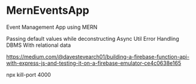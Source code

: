 # MernEventsApp
Event Management App using MERN

Passing default values while deconstructing
Async Util
Error Handling
DBMS With relational data

https://medium.com/@davestevearch01/building-a-firebase-function-api-with-express-js-and-testing-it-on-a-firebase-emulator-ce4c0638e165

npx kill-port 4000